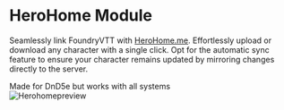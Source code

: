 # HeroHome Module

Seamlessly link FoundryVTT with [HeroHome.me](https://herohome.me). Effortlessly upload or download any character with a single click. Opt for the automatic sync feature to ensure your character remains updated by mirroring changes directly to the server.


Made for DnD5e but works with all systems  
![Herohomepreview](https://github.com/Handyfon/herohomeModule/assets/28778881/d0ef7cc8-6c73-4792-bf79-a5aa2a1b2e3c)

